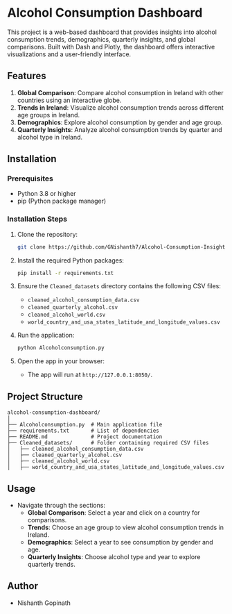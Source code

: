 
# Alcohol Consumption Dashboard

This project is a web-based dashboard that provides insights into alcohol consumption trends, demographics, quarterly insights, and global comparisons. Built with Dash and Plotly, the dashboard offers interactive visualizations and a user-friendly interface.

## Features
1. **Global Comparison**: Compare alcohol consumption in Ireland with other countries using an interactive globe.
2. **Trends in Ireland**: Visualize alcohol consumption trends across different age groups in Ireland.
3. **Demographics**: Explore alcohol consumption by gender and age group.
4. **Quarterly Insights**: Analyze alcohol consumption trends by quarter and alcohol type in Ireland.

## Installation

### Prerequisites
- Python 3.8 or higher
- pip (Python package manager)

### Installation Steps
1. Clone the repository:
   ```bash
   git clone https://github.com/GNishanth7/Alcohol-Consumption-Insights.git
   ```

2. Install the required Python packages:
   ```bash
   pip install -r requirements.txt
   ```

3. Ensure the `Cleaned_datasets` directory contains the following CSV files:
   - `cleaned_alcohol_consumption_data.csv`
   - `cleaned_quarterly_alcohol.csv`
   - `cleaned_alcohol_world.csv`
   - `world_country_and_usa_states_latitude_and_longitude_values.csv`

4. Run the application:
   ```bash
   python Alcoholconsumption.py
   ```

5. Open the app in your browser:
   - The app will run at `http://127.0.0.1:8050/`.

## Project Structure
```
alcohol-consumption-dashboard/
│
├── Alcoholconsumption.py  # Main application file
├── requirements.txt       # List of dependencies
├── README.md              # Project documentation
├── Cleaned_datasets/      # Folder containing required CSV files
│   ├── cleaned_alcohol_consumption_data.csv
│   ├── cleaned_quarterly_alcohol.csv
│   ├── cleaned_alcohol_world.csv
│   ├── world_country_and_usa_states_latitude_and_longitude_values.csv
```

## Usage
- Navigate through the sections:
  - **Global Comparison**: Select a year and click on a country for comparisons.
  - **Trends**: Choose an age group to view alcohol consumption trends in Ireland.
  - **Demographics**: Select a year to see consumption by gender and age.
  - **Quarterly Insights**: Choose alcohol type and year to explore quarterly trends.
    

## Author
- Nishanth Gopinath
